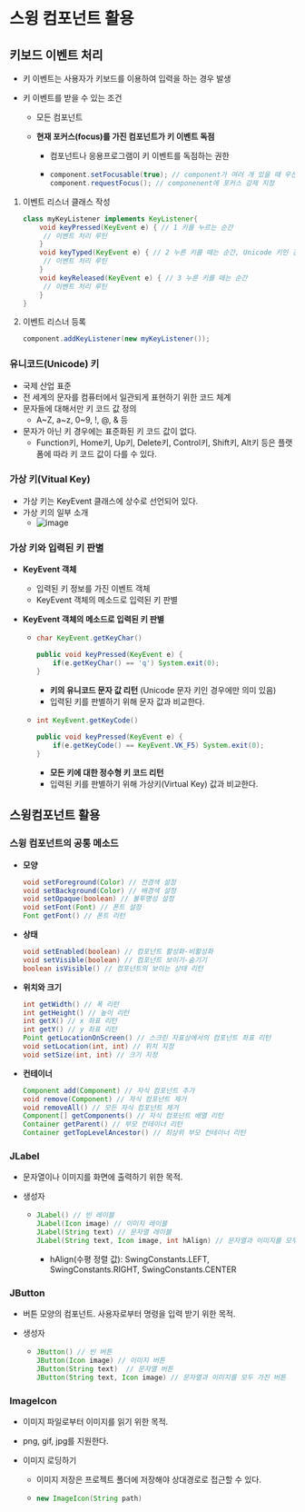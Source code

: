 # 스윙 컴포넌트 활용

## 키보드 이벤트 처리

- 키 이벤트는 사용자가 키보드를 이용하여 입력을 하는 경우 발생

- 키 이벤트를 받을 수 있는 조건

  - 모든 컴포넌트

  - **현재 포커스(focus)를 가진 컴포넌트가 키 이벤트 독점**

    - 컴포넌트나 응용프로그램이 키 이벤트를 독점하는 권한

    - ```java
      component.setFocusable(true); // component가 여러 개 있을 때 우선적으로 입력 받기 위해 설정
      component.requestFocus(); // componenent에 포커스 강제 지정
      ```

1. 이벤트 리스너 클래스 작성

   ```java
   class myKeyListener implements KeyListener{
       void keyPressed(KeyEvent e) { // 1 키를 누르는 순간
       	// 이벤트 처리 루틴
       }
       void keyTyped(KeyEvent e) { // 2 누른 키를 떼는 순간, Unicode 키인 경우에만 호출된다.
       	// 이벤트 처리 루틴
       }
       void keyReleased(KeyEvent e) { // 3 누른 키를 떼는 순간
       	// 이벤트 처리 루틴
       }
   }
   ```

2. 이벤트 리스너 등록

   ```java
   component.addKeyListener(new myKeyListener());
   ```

   

### 유니코드(Unicode) 키

- 국제 산업 표준
- 전 세계의 문자를 컴퓨터에서 일관되게 표현하기 위한 코드 체계
- 문자들에 대해서만 키 코드 값 정의
  - A~Z, a~z, 0~9, !, @, & 등
- 문자가 아닌 키 경우에는 표준화된 키 코드 값이 없다.
  - Function키, Home키, Up키, Delete키, Control키, Shift키, Alt키 등은 플랫폼에 따라 키 코드 값이 다를 수 있다.

### 가상 키(Vitual Key)

- 가상 키는 KeyEvent 클래스에 상수로 선언되어 있다.
- 가상 키의 일부 소개
  - ![image](https://user-images.githubusercontent.com/68107000/98619787-4740a080-2347-11eb-9c73-c4add9803b05.png)

### 가상 키와 입력된 키 판별

- **KeyEvent 객체**

  - 입력된 키 정보를 가진 이벤트 객체
  - KeyEvent 객체의 메소드로 입력된 키 판별

- **KeyEvent 객체의 메소드로 입력된 키 판별**

  - ```java
    char KeyEvent.getKeyChar()
    
    public void keyPressed(KeyEvent e) {
        if(e.getKeyChar() == 'q') System.exit(0);
    }
    ```

    - **키의 유니코드 문자 값 리턴** (Unicode 문자 키인 경우에만 의미 있음)
    - 입력된 키를 판별하기 위해 문자 값과 비교한다.

  - ```java
    int KeyEvent.getKeyCode()
        
    public void keyPressed(KeyEvent e) {
        if(e.getKeyCode() == KeyEvent.VK_F5) System.exit(0);
    }
    ```

    - **모든 키에 대한 정수형 키 코드 리턴**
    - 입력된 키를 판별하기 위해 가상키(Virtual Key) 값과 비교한다.

    

## 스윙컴포넌트 활용

### 스윙 컴포넌트의 공통 메소드

- **모양**

  ```java
  void setForeground(Color) // 전경색 설정
  void setBackground(Color) // 배경색 설정
  void setOpaque(boolean) // 불투명성 설정
  void setFont(Font) // 폰트 설정
  Font getFont() // 폰트 리턴
  ```

- **상태**

  ```java
  void setEnabled(boolean) // 컴포넌트 활성화-비활성화
  void setVisible(boolean) // 컴포넌트 보이기-숨기기
  boolean isVisible() // 컴포넌트의 보이는 상태 리턴
  ```

- **위치와 크기**

  ```java
  int getWidth() // 폭 리턴
  int getHeight() // 높이 리턴
  int getX() // x 좌표 리턴
  int getY() // y 좌표 리턴
  Point getLocationOnScreen() // 스크린 자표상에서의 컴포넌트 좌표 리턴
  void setLocation(int, int) // 위치 지정
  void setSize(int, int) // 크기 지정
  ```

- **컨테이너**

  ```java
  Component add(Component) // 자식 컴포넌트 추가
  void remove(Component) // 자식 컴포넌트 제거
  void removeAll() // 모든 자식 컴포넌트 제거
  Component[] getComponents() // 자식 컴포넌트 배열 리턴
  Container getParent() // 부모 컨테이너 리턴
  Container getTopLevelAncestor() // 최상위 부모 컨테이너 리턴
  ```

### JLabel

- 문자열이나 이미지를 화면에 출력하기 위한 목적.

- 생성자

  - ```java
    JLabel() // 빈 레이블
    JLabel(Icon image) // 이미지 레이블
    JLabel(String text) // 문자열 레이블
    JLabel(String text, Icon image, int hAlign) // 문자열과 이미지를 모두 가진 레이블
    ```

    - hAlign(수평 정렬 값): SwingConstants.LEFT, SwingConstants.RIGHT, SwingConstants.CENTER

###  JButton

- 버튼 모양의 컴포넌트. 사용자로부터 명령을 입력 받기 위한 목적.

- 생성자

  - ```java
    JButton() // 빈 버튼
    JButton(Icon image) // 이미지 버튼
    JButton(String text)  // 문자열 버튼
    JButton(String text, Icon image) // 문자열과 이미지를 모두 가진 버튼
    ```

### ImageIcon

- 이미지 파일로부터 이미지를 읽기 위한 목적.

- png, gif, jpg를 지원한다.

- 이미지 로딩하기

  - 이미지 저장은 프로젝트 폴더에 저장해야 상대경로로 접근할 수 있다.

  - ```java
    new ImageIcon(String path)
    ```

